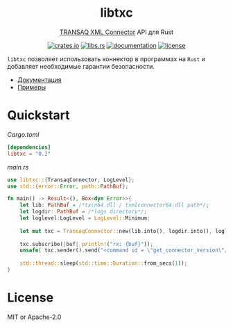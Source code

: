 <div align="center">
	<h1>libtxc</h1>
	<p><a href="https://www.finam.ru/howtotrade/tconnector">TRANSAQ XML Connector</a> API для Rust</p>

[crates.io]: https://crates.io/crates/libtxc
[libs.rs]: https://lib.rs/crates/libtxc
[documentation]: https://docs.rs/libtxc
[license]: https://github.com/2dav/libtxc/blob/main/LICENSE

[![crates.io](https://img.shields.io/crates/v/libtxc)][crates.io]
[![libs.rs](https://img.shields.io/badge/libs.rs-libtxc-orange)][libs.rs]
[![documentation](https://img.shields.io/docsrs/libtxc)][documentation]
[![license](https://img.shields.io/crates/l/libtxc)][license]

</div>

`libtxc` позволяет использовать коннектор в программах на `Rust` и добавляет необходимые гарантии 
безопасности.

- [Документация](https://docs.rs/libtxc/latest/)
- [Примеры](https://github.com/2dav/libtxc/tree/master/examples)

# Quickstart
*Cargo.toml*
```toml
[dependencies]
libtxc = "0.2"
```
*main.rs*
```rust
use libtxc::{TransaqConnector, LogLevel};
use std::{error::Error, path::PathBuf};

fn main() -> Result<(), Box<dyn Error>>{
    let lib: PathBuf = /*txcn64.dll / txmlconnector64.dll path*/;
    let logdir: PathBuf = /*logs directory*/;
    let loglevel:LogLevel = LogLevel::Minimum;
    
    let mut txc = TransaqConnector::new(lib.into(), logdir.into(), loglevel)?;
    
    txc.subscribe(|buf| println!("rx: {buf}"));
    unsafe{ txc.sender().send("<command id = \"get_connector_version\"/>\0")? };
    
    std::thread::sleep(std::time::Duration::from_secs(1));
}
```

# License
MIT or Apache-2.0
